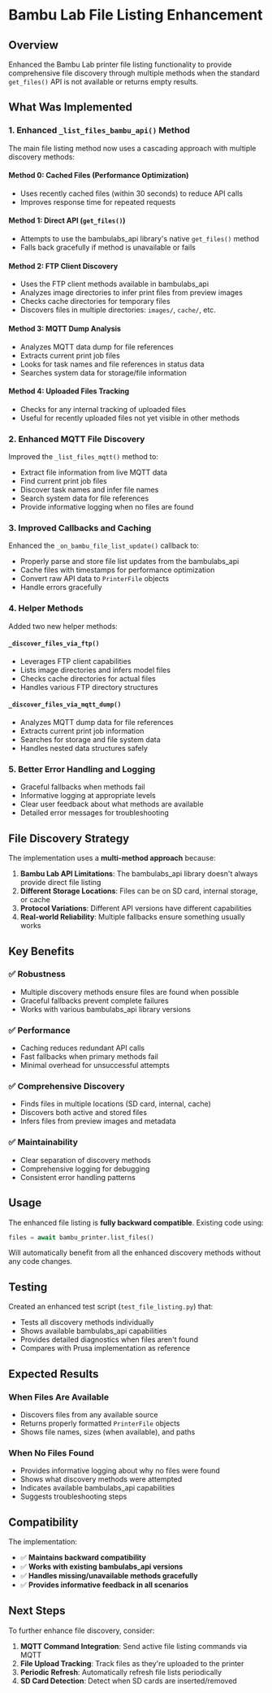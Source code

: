 # Bambu Lab File Listing Enhancement

## Overview
Enhanced the Bambu Lab printer file listing functionality to provide comprehensive file discovery through multiple methods when the standard `get_files()` API is not available or returns empty results.

## What Was Implemented

### 1. **Enhanced `_list_files_bambu_api()` Method**
The main file listing method now uses a cascading approach with multiple discovery methods:

#### Method 0: Cached Files (Performance Optimization)
- Uses recently cached files (within 30 seconds) to reduce API calls
- Improves response time for repeated requests

#### Method 1: Direct API (`get_files()`)
- Attempts to use the bambulabs_api library's native `get_files()` method
- Falls back gracefully if method is unavailable or fails

#### Method 2: FTP Client Discovery
- Uses the FTP client methods available in bambulabs_api
- Analyzes image directories to infer print files from preview images
- Checks cache directories for temporary files
- Discovers files in multiple directories: `images/`, `cache/`, etc.

#### Method 3: MQTT Dump Analysis
- Analyzes MQTT data dump for file references
- Extracts current print job files
- Looks for task names and file references in status data
- Searches system data for storage/file information

#### Method 4: Uploaded Files Tracking
- Checks for any internal tracking of uploaded files
- Useful for recently uploaded files not yet visible in other methods

### 2. **Enhanced MQTT File Discovery**
Improved the `_list_files_mqtt()` method to:
- Extract file information from live MQTT data
- Find current print job files
- Discover task names and infer file names
- Search system data for file references
- Provide informative logging when no files are found

### 3. **Improved Callbacks and Caching**
Enhanced the `_on_bambu_file_list_update()` callback to:
- Properly parse and store file list updates from the bambulabs_api
- Cache files with timestamps for performance optimization
- Convert raw API data to `PrinterFile` objects
- Handle errors gracefully

### 4. **Helper Methods**
Added two new helper methods:

#### `_discover_files_via_ftp()`
- Leverages FTP client capabilities
- Lists image directories and infers model files
- Checks cache directories for actual files
- Handles various FTP directory structures

#### `_discover_files_via_mqtt_dump()`
- Analyzes MQTT dump data for file references
- Extracts current print job information
- Searches for storage and file system data
- Handles nested data structures safely

### 5. **Better Error Handling and Logging**
- Graceful fallbacks when methods fail
- Informative logging at appropriate levels
- Clear user feedback about what methods are available
- Detailed error messages for troubleshooting

## File Discovery Strategy

The implementation uses a **multi-method approach** because:

1. **Bambu Lab API Limitations**: The bambulabs_api library doesn't always provide direct file listing
2. **Different Storage Locations**: Files can be on SD card, internal storage, or cache
3. **Protocol Variations**: Different API versions have different capabilities
4. **Real-world Reliability**: Multiple fallbacks ensure something usually works

## Key Benefits

### ✅ **Robustness**
- Multiple discovery methods ensure files are found when possible
- Graceful fallbacks prevent complete failures
- Works with various bambulabs_api library versions

### ✅ **Performance**
- Caching reduces redundant API calls
- Fast fallbacks when primary methods fail
- Minimal overhead for unsuccessful attempts

### ✅ **Comprehensive Discovery**
- Finds files in multiple locations (SD card, internal, cache)
- Discovers both active and stored files
- Infers files from preview images and metadata

### ✅ **Maintainability**
- Clear separation of discovery methods
- Comprehensive logging for debugging
- Consistent error handling patterns

## Usage

The enhanced file listing is **fully backward compatible**. Existing code using:

```python
files = await bambu_printer.list_files()
```

Will automatically benefit from all the enhanced discovery methods without any code changes.

## Testing

Created an enhanced test script (`test_file_listing.py`) that:
- Tests all discovery methods individually
- Shows available bambulabs_api capabilities
- Provides detailed diagnostics when files aren't found
- Compares with Prusa implementation as reference

## Expected Results

### When Files Are Available
- Discovers files from any available source
- Returns properly formatted `PrinterFile` objects
- Shows file names, sizes (when available), and paths

### When No Files Found
- Provides informative logging about why no files were found
- Shows what discovery methods were attempted
- Indicates available bambulabs_api capabilities
- Suggests troubleshooting steps

## Compatibility

The implementation:
- ✅ **Maintains backward compatibility**
- ✅ **Works with existing bambulabs_api versions**
- ✅ **Handles missing/unavailable methods gracefully**
- ✅ **Provides informative feedback in all scenarios**

## Next Steps

To further enhance file discovery, consider:
1. **MQTT Command Integration**: Send active file listing commands via MQTT
2. **File Upload Tracking**: Track files as they're uploaded to the printer
3. **Periodic Refresh**: Automatically refresh file lists periodically
4. **SD Card Detection**: Detect when SD cards are inserted/removed